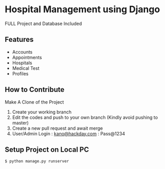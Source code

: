 # Hospital Management using Django

FULL Project and Database Included

## Features

- Accounts
- Appointments
- Hospitals
- Medical Test
- Profiles

## How to Contribute

Make A Clone of the Project

1. Create your working branch
2. Edit the codes and push to your own branch (Kindly avoid pushing to master)
3. Create a new pull request and await merge
4. User/Admin Login : kano@hackday.com : Pass@1234


## Setup Project on Local PC

    $ python manage.py runserver
